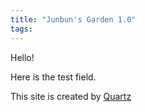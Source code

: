 ```yaml
---
title: "Junbun's Garden 1.0"
tags:
---
```


Hello!

Here is the test field.

This site is created by [Quartz](quartz.md)
